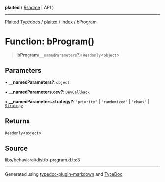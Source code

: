 **plaited** ( [Readme](../../README.md) \| API )

***

[Plaited Typedocs](../../../modules.md) / [plaited](../../modules.md) / [index](../README.md) / bProgram

# Function: bProgram()

> **bProgram**(`__namedParameters`?): `Readonly`\<`object`\>

## Parameters

▪ **\_\_namedParameters?**: `object`

▪ **\_\_namedParameters.dev?**: [`DevCallback`](../interfaces/DevCallback.md)

▪ **\_\_namedParameters.strategy?**: `"priority"` \| `"randomized"` \| `"chaos"` \| [`Strategy`](../type-aliases/Strategy.md)

## Returns

`Readonly`\<`object`\>

## Source

libs/behavioral/dist/b-program.d.ts:3

***

Generated using [typedoc-plugin-markdown](https://www.npmjs.com/package/typedoc-plugin-markdown) and [TypeDoc](https://typedoc.org/)
